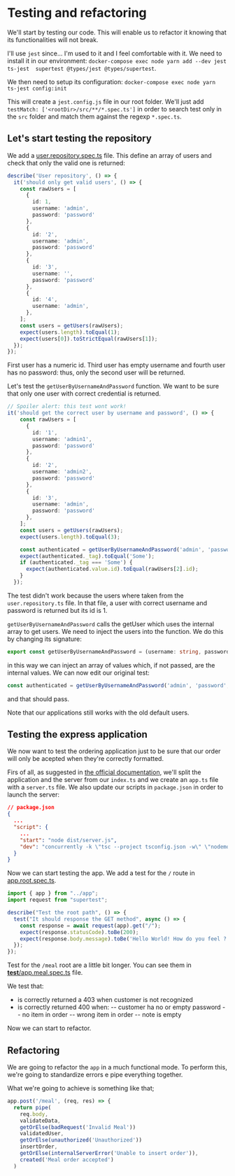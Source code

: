 # Testing and refactoring

We'll start by testing our code. This will enable us to refactor it knowing that its functionalities will not break.

I'll use `jest` since... I'm used to it and I feel comfortable with it. We need to install it in our environment: `docker-compose exec node yarn add --dev jest ts-jest  supertest @types/jest @types/supertest`.

We then need to setup its configuration: `docker-compose exec node yarn ts-jest config:init`

This will create a `jest.config.js` file in our root folder. We'll just add `testMatch: ['<rootDir>/src/**/*.spec.ts']` in order to search test only in the `src` folder and match them against the regexp `*.spec.ts`.

## Let's start testing the repository

We add a [user.repository.spec.ts](../src/infra/__test__/user.repository.spec.ts) file. This define an array of users and check that only the valid one is returned:

```ts
describe('User repository', () => {
  it('should only get valid users', () => {
    const rawUsers = [
      {
        id: 1,
        username: 'admin',
        password: 'password'
      },
      {
        id: '2',
        username: 'admin',
        password: 'password'
      },
      {
        id: '3',
        username: '',
        password: 'password'
      },
      {
        id: '4',
        username: 'admin',
      },
    ];
    const users = getUsers(rawUsers);
    expect(users.length).toEqual(1);
    expect(users[0]).toStrictEqual(rawUsers[1]);
  });
});
```

First user has a numeric id. Third user has empty username and fourth user has no password: thus, only the second user will be returned.

Let's test the `getUserByUsernameAndPassword` function. We want to be sure that only one user with correct credential is returned.

```ts
// Spoiler alert: this test wont work!
it('should get the correct user by username and password', () => {
    const rawUsers = [
      {
        id: '1',
        username: 'admin1',
        password: 'password'
      },
      {
        id: '2',
        username: 'admin2',
        password: 'password'
      },
      {
        id: '3',
        username: 'admin',
        password: 'password'
      },
    ];
    const users = getUsers(rawUsers);
    expect(users.length).toEqual(3);

    const authenticated = getUserByUsernameAndPassword('admin', 'password');
    expect(authenticated._tag).toEqual('Some');
    if (authenticated._tag === 'Some') {
      expect(authenticated.value.id).toEqual(rawUsers[2].id);
    }
  });
```
The test didn't work because the users where taken from the `user.repository.ts` file. In that file, a user with correct username and password is returned but its id is 1.

`getUserByUsernameAndPassword` calls the getUser which uses the internal array to get users. We need to inject the users into the function. We do this by changing its signature:

```ts
export const getUserByUsernameAndPassword = (username: string, password: string, users: any[] = rawUsers): O.Option<User> => pipe(
```

in this way we can inject an array of values which, if not passed, are the internal values. We can now edit our original test:

```ts
const authenticated = getUserByUsernameAndPassword('admin', 'password', rawUsers);
```

and that should pass.

Note that our applications still works with the old default users.

## Testing the express application

We now want to test the ordering application just to be sure that our order will only be acepted when they're correctly formatted.

Firs of all, as suggested in [the official documentation](https://jestjs.io/docs/testing-frameworks), we'll split the application and the server from our `index.ts` and we create an `app.ts` file with a `server.ts` file. We also update our scripts in `package.json` in order to launch the server:

```json
// package.json
{
  ...
  "script": {
    ...
    "start": "node dist/server.js",
    "dev": "concurrently -k \"tsc --project tsconfig.json -w\" \"nodemon ./dist/server.js\""
  }
}
```

Now we can start testing the app. We add a test for the `/` route in [app.root.spec.ts](../src/__test__/app.root.spec.ts).

```ts
import { app } from "../app";
import request from "supertest";

describe("Test the root path", () => {
  test("It should response the GET method", async () => {
    const response = await request(app).get("/");
    expect(response.statusCode).toBe(200);
    expect(response.body.message).toBe('Hello World! How do you feel ?');
  });
});
```

Test for the `/meal` root are a little bit longer. You can see them in [__test__/app.meal.spec.ts](../src/__test__/app.meal.spec.ts) file.

We test that:

- is correctly returned a 403 when customer is not recognized
- is correctly returned 400 when:
-- customer ha no or empty password
-- no item in order
-- wrong item in order
-- note is empty

Now we can start to refactor.

## Refactoring

We are going to refactor the `app` in a much functional mode. To perform this, we're going to standardize errors e pipe everything together.

What we're going to achieve is something like that;

```ts
app.post('/meal', (req, res) => {
  return pipe(
    req.body,
    validateData,
    getOrElse(badRequest('Invalid Meal'))
    validatedUser,
    getOrElse(unauthorized('Unauthorized'))
    insertOrder,
    getOrElse(internalServerError('Unable to insert order')),
    created('Meal order accepted')
  )
```
